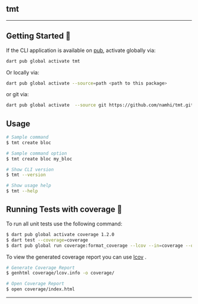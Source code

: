 ## tmt


---

## Getting Started 🚀

If the CLI application is available on [pub](https://pub.dev), activate globally via:

```sh
dart pub global activate tmt
```

Or locally via:

```sh
dart pub global activate --source=path <path to this package>
```

or git via:
```sh
dart pub global activate  --source git https://github.com/namhi/tmt.git --git-ref=master

```
## Usage

```sh
# Sample command
$ tmt create bloc

# Sample command option
$ tmt create bloc my_bloc

# Show CLI version
$ tmt --version

# Show usage help
$ tmt --help
```

## Running Tests with coverage 🧪

To run all unit tests use the following command:

```sh
$ dart pub global activate coverage 1.2.0
$ dart test --coverage=coverage
$ dart pub global run coverage:format_coverage --lcov --in=coverage --out=coverage/lcov.info
```

To view the generated coverage report you can use [lcov](https://github.com/linux-test-project/lcov)
.

```sh
# Generate Coverage Report
$ genhtml coverage/lcov.info -o coverage/

# Open Coverage Report
$ open coverage/index.html
```

---

[coverage_badge]: coverage_badge.svg
[license_badge]: https://img.shields.io/badge/license-MIT-blue.svg
[license_link]: https://opensource.org/licenses/MIT
[very_good_analysis_badge]: https://img.shields.io/badge/style-very_good_analysis-B22C89.svg
[very_good_analysis_link]: https://pub.dev/packages/very_good_analysis
[very_good_cli_link]: https://github.com/VeryGoodOpenSource/very_good_cli
